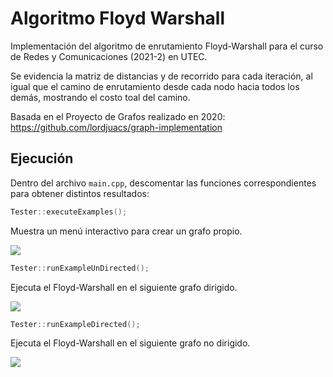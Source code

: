# Algoritmo Floyd Warshall
Implementación del algoritmo de enrutamiento Floyd-Warshall para el curso de Redes y Comunicaciones (2021-2) en UTEC.

Se evidencia la matriz de distancias y de recorrido para cada iteración, al igual que el camino de enrutamiento desde cada nodo hacia todos los demás, mostrando el costo toal del camino.

Basada en el Proyecto de Grafos realizado en 2020: https://github.com/lordjuacs/graph-implementation

## Ejecución

Dentro del archivo `main.cpp`, descomentar las funciones correspondientes para obtener distintos resultados:


```c++ 
Tester::executeExamples();
```
Muestra un menú interactivo para crear un grafo propio.

![](https://i.imgur.com/JIcVNjd.png)

 ```c++ 
Tester::runExampleUnDirected();
```

Ejecuta el Floyd-Warshall en el siguiente grafo dirigido.

![](https://i.imgur.com/M2bzV3L.png)




```c++
Tester::runExampleDirected();
```

Ejecuta el Floyd-Warshall en el siguiente grafo no dirigido.

![](https://i.imgur.com/Btnp38C.png)



